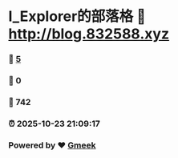 # I_Explorer的部落格 :link: http://blog.832588.xyz 
### :page_facing_up: [5](http://blog.832588.xyz/tag.html) 
### :speech_balloon: 0 
### :hibiscus: 742 
### :alarm_clock: 2025-10-23 21:09:17 
### Powered by :heart: [Gmeek](https://github.com/Meekdai/Gmeek)
